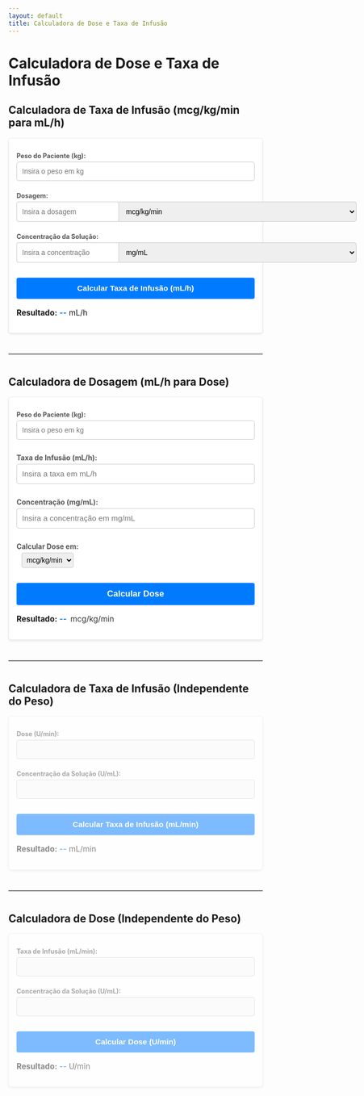 ```yaml
---
layout: default
title: Calculadora de Dose e Taxa de Infusão
---
```


# Calculadora de Dose e Taxa de Infusão

## Calculadora de Taxa de Infusão (mcg/kg/min para mL/h)
<div class="calculator">
  <label for="calc1-peso">Peso do Paciente (kg):</label>
  <input type="number" id="calc1-peso" placeholder="Insira o peso em kg" step="any">
  <label for="calc1-dosagem">Dosagem:</label>
  <div class="input-with-unit">
    <input type="number" id="calc1-dosagem" placeholder="Insira a dosagem" step="any">
    <select id="calc1-dosagem-unit">
      <option value="mcg/kg/min" selected>mcg/kg/min</option>
      <option value="mg/kg/h">mg/kg/h</option>
    </select>
  </div>
  <label for="calc1-concentracao">Concentração da Solução:</label>
   <div class="input-with-unit">
    <input type="number" id="calc1-concentracao" placeholder="Insira a concentração" step="any">
    <select id="calc1-concentracao-unit">
       <option value="mg/mL" selected>mg/mL</option>
       <option value="mcg/mL">mcg/mL</option>
    </select>
  </div>
  <button id="calc1-button">Calcular Taxa de Infusão (mL/h)</button>
  <p><strong>Resultado:</strong> <span id="calc1-resultado">--</span> mL/h</p>
</div>

<hr>

<h2 style="margin-top: 2em;">Calculadora de Dosagem (mL/h para Dose)</h2> <div class="calculator" id="calc2-container">
  <label for="calc2-peso">Peso do Paciente (kg):</label> <input type="number" id="calc2-peso" placeholder="Insira o peso em kg" step="any">

  <label for="calc2-taxa">Taxa de Infusão (mL/h):</label> <input type="number" id="calc2-taxa" placeholder="Insira a taxa em mL/h" step="any">

  <label for="calc2-concentracao">Concentração (mg/mL):</label>
  <input type="number" id="calc2-concentracao" placeholder="Insira a concentração em mg/mL" step="any">

  <label for="calc2-resultado-unit">Calcular Dose em:</label> <select id="calc2-resultado-unit">
      <option value="mcg/kg/min" selected>mcg/kg/min</option>
      <option value="mg/kg/h">mg/kg/h</option>
  </select>

  <button id="calc2-button">Calcular Dose</button> <p><strong>Resultado:</strong> <span id="calc2-resultado">--</span> <span id="calc2-resultado-unit-label">mcg/kg/min</span></p> </div>
<hr>

<h2 style="margin-top: 2em;">Calculadora de Taxa de Infusão (Independente do Peso)</h2>
 <div class="calculator" id="calc3-container" style="opacity: 0.5; pointer-events: none;">
  <label>Dose (U/min):</label><input type="number" disabled>
  <label>Concentração da Solução (U/mL):</label><input type="number" disabled>
  <button disabled>Calcular Taxa de Infusão (mL/min)</button>
  <p><strong>Resultado:</strong> <span id="calc3-resultado">--</span> mL/min</p>
</div>
<hr>
<h2 style="margin-top: 2em;">Calculadora de Dose (Independente do Peso)</h2>
<div class="calculator" id="calc4-container" style="opacity: 0.5; pointer-events: none;">
  <label>Taxa de Infusão (mL/min):</label><input type="number" disabled>
  <label>Concentração da Solução (U/mL):</label><input type="number" disabled>
  <button disabled>Calcular Dose (U/min)</button>
  <p><strong>Resultado:</strong> <span id="calc4-resultado">--</span> U/min</p>
</div>

<script>
  document.addEventListener('DOMContentLoaded', function() {

    // --- CALCULADORA 1 (Código existente mantido) ---
    const pesoInput1 = document.getElementById('calc1-peso');
    const dosagemInput1 = document.getElementById('calc1-dosagem');
    const dosagemUnitSelect1 = document.getElementById('calc1-dosagem-unit');
    const concentracaoInput1 = document.getElementById('calc1-concentracao');
    const concentracaoUnitSelect1 = document.getElementById('calc1-concentracao-unit');
    const calcularButton1 = document.getElementById('calc1-button');
    const resultadoSpan1 = document.getElementById('calc1-resultado');

    calcularButton1.addEventListener('click', function() {
      const peso = parseFloat(pesoInput1.value);
      const dosagem = parseFloat(dosagemInput1.value);
      const dosagemUnit = dosagemUnitSelect1.value;
      const concentracao = parseFloat(concentracaoInput1.value);
      const concentracaoUnit = concentracaoUnitSelect1.value;

      if (isNaN(peso) || isNaN(dosagem) || isNaN(concentracao) || peso <= 0 || dosagem < 0 || concentracao <= 0) {
        resultadoSpan1.textContent = 'Erro: Verifique os valores (números; peso e concentração > 0).';
        resultadoSpan1.style.color = 'red'; return;
      }
      let dosagemBaseMcgKgMin = dosagem;
      if (dosagemUnit === 'mg/kg/h') { dosagemBaseMcgKgMin = (dosagem * 1000) / 60; }
      let concentracaoBaseMcgMl = concentracao;
      if (concentracaoUnit === 'mg/mL') { concentracaoBaseMcgMl = concentracao * 1000; }
       if (concentracaoBaseMcgMl <= 0) {
         resultadoSpan1.textContent = 'Erro: Concentração base não pode ser zero.'; resultadoSpan1.style.color = 'red'; return;
       }
      const taxaInfusao = (dosagemBaseMcgKgMin * peso * 60) / concentracaoBaseMcgMl;
      resultadoSpan1.textContent = taxaInfusao.toFixed(2);
      resultadoSpan1.style.color = 'inherit';
    });
    // --- FIM CALCULADORA 1 ---


    // --- CALCULADORA 2: Dosagem (Com Ajustes) ---
    const pesoInput2 = document.getElementById('calc2-peso'); // Ordem trocada no HTML
    const taxaInput2 = document.getElementById('calc2-taxa');
    const concentracaoInput2 = document.getElementById('calc2-concentracao');
    const resultadoUnitSelect2 = document.getElementById('calc2-resultado-unit'); // Seletor da unidade de SAÍDA
    const calcularButton2 = document.getElementById('calc2-button');
    const resultadoSpan2 = document.getElementById('calc2-resultado');
    const resultadoUnitLabel2 = document.getElementById('calc2-resultado-unit-label'); // Span para mostrar a unidade de saída

    calcularButton2.addEventListener('click', function() {
        const taxa = parseFloat(taxaInput2.value);
        const peso = parseFloat(pesoInput2.value);
        const concentracaoMgMl = parseFloat(concentracaoInput2.value);
        const outputUnit = resultadoUnitSelect2.value; // Lê a unidade de saída desejada

        // Validação
        if (isNaN(taxa) || isNaN(peso) || isNaN(concentracaoMgMl) || taxa < 0 || peso <= 0 || concentracaoMgMl <= 0) {
            resultadoSpan2.textContent = 'Erro: Verifique os valores.';
            resultadoUnitLabel2.textContent = ''; // Limpa label da unidade em caso de erro
            resultadoSpan2.style.color = 'red';
            return;
        }

        // Calcular sempre na base mcg/kg/min primeiro
        // Fórmula: Dosagem (mcg/kg/min) = [Taxa (mL/h) * Concentração (mg/mL) * 1000 (mcg/mg)] / [Peso (kg) * 60 (min/h)]
        const dosagemBaseMcgKgMin = (taxa * concentracaoMgMl * 1000) / (peso * 60);

        let resultadoFinal = dosagemBaseMcgKgMin;
        let unidadeFinal = 'mcg/kg/min';

        // Converter se a unidade de saída selecionada for mg/kg/h
        if (outputUnit === 'mg/kg/h') {
            // Converter mcg/kg/min para mg/kg/h: (valor * 60 min/h) / 1000 mcg/mg
            resultadoFinal = (dosagemBaseMcgKgMin * 60) / 1000;
            unidadeFinal = 'mg/kg/h';
        }

        // Exibir resultado e unidade (usar mais casas decimais para mg/kg/h talvez)
        // Usar toFixed(4) para mg/kg/h pode ser mais útil devido à escala
        resultadoSpan2.textContent = resultadoFinal.toFixed(outputUnit === 'mg/kg/h' ? 4 : 2);
        resultadoUnitLabel2.textContent = unidadeFinal; // Atualiza o label da unidade
        resultadoSpan2.style.color = 'inherit'; // Volta cor para o padrão
    });
    // --- FIM CALCULADORA 2 ---


    // --- CÓDIGO PARA CALCULADORAS 3, 4 VIRÁ AQUI ---

  });
</script>

<style>
  /* Estilos (Incluindo ajustes para select de unidade de resultado) */
  .calculator { border: 1px solid #eee; padding: 15px; margin-bottom: 20px; border-radius: 5px; background-color: #fff; box-shadow: 0 2px 4px rgba(0,0,0,0.1); }
  .calculator label { display: block; margin-top: 12px; margin-bottom: 4px; font-weight: bold; font-size: 0.9em; color: #555; }
  .calculator input[type="number"], .calculator select { padding: 10px; border: 1px solid #ccc; border-radius: 4px; box-sizing: border-box; font-size: 1em; margin-bottom: 10px; width: 100%; } /*Inputs/Selects ocupam largura total por padrão */
  .input-with-unit { display: flex; align-items: stretch; gap: 0; margin-bottom: 10px;}
  .input-with-unit input[type="number"] { flex-grow: 1; width: auto; border-top-right-radius: 0; border-bottom-right-radius: 0; border-right: none; }
  .input-with-unit select { flex-shrink: 0; border-top-left-radius: 0; border-bottom-left-radius: 0; }
  .calculator button { display: block; width: 100%; margin-top: 20px; padding: 12px 18px; cursor: pointer; background-color: #007bff; color: white; border: none; border-radius: 4px; font-size: 1.1em; font-weight: bold;}
  .calculator button:hover { background-color: #0056b3; }
  .calculator p { margin-top: 18px; font-size: 1.1em; }
  #calc1-resultado, #calc2-resultado, #calc3-resultado, #calc4-resultado { font-weight: bold; color: #007bff; }
  #calc2-resultado-unit { display: inline-block; width: auto; margin-left: 10px; vertical-align: baseline; font-size:0.9em; height: auto; padding: 5px;} /* Ajuste para select de unidade de saída */
  #calc2-resultado-unit-label { margin-left: 3px; font-size: 1em; font-weight: normal; color: #333;} /* Ajuste para label da unidade */
  hr { margin: 40px 0; border: 0; border-top: 1px solid #ddd; }
</style>
